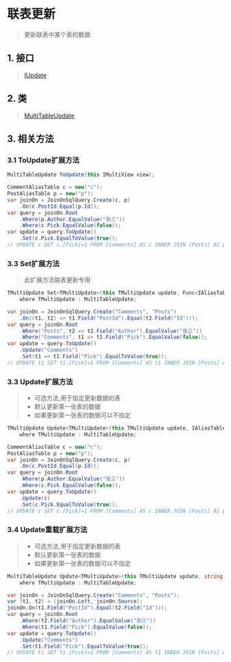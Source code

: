 # 联表更新
>更新联表中某个表的数据

## 1. 接口
>[IUpdate](/api/shadowcore/update/IUpdate.html)

## 2. 类
>[MultiTableUpdate](/api/shadowcore/update/MultiTableUpdate.html)

## 3. 相关方法
### 3.1 ToUpdate扩展方法
```csharp
MultiTableUpdate ToUpdate(this IMultiView view);
```
```csharp
CommentAliasTable c = new("c");
PostAliasTable p = new("p");
var joinOn = JoinOnSqlQuery.Create(c, p)
    .On(c.PostId.Equal(p.Id));
var query = joinOn.Root
    .Where(p.Author.EqualValue("张三"))
    .Where(c.Pick.EqualValue(false));
var update = query.ToUpdate()
    .Set(c.Pick.EqualToValue(true));
// UPDATE c SET c.[Pick]=1 FROM [Comments] AS c INNER JOIN [Posts] AS p ON c.[PostId]=p.[Id] WHERE p.[Author]='张三' AND c.[Pick]=0
```

### 3.3 Set扩展方法
>此扩展方法联表更新专用
```csharp
TMultiUpdate Set<TMultiUpdate>(this TMultiUpdate update, Func<IAliasTable, IAssignOperation> operation)
    where TMultiUpdate : MultiTableUpdate;
```
```csharp
var joinOn = JoinOnSqlQuery.Create("Comments", "Posts")
    .On((t1, t2) => t1.Field("PostId").Equal(t2.Field("Id")));
var query = joinOn.Root
    .Where("Posts", t2 => t2.Field("Author").EqualValue("张三"))
    .Where("Comments", t1 => t1.Field("Pick").EqualValue(false));
var update = query.ToUpdate()
    .Update("Comments")
    .Set(t1 => t1.Field("Pick").EqualToValue(true));
// UPDATE t1 SET t1.[Pick]=1 FROM [Comments] AS t1 INNER JOIN [Posts] AS t2 ON t1.[PostId]=t2.[Id] WHERE t2.[Author]='张三' AND t1.[Pick]=0
```

### 3.3 Update扩展方法
>* 可选方法,用于指定更新数据的表
>* 默认更新第一张表的数据
>* 如果更新第一张表的数据可以不指定

```csharp
TMultiUpdate Update<TMultiUpdate>(this TMultiUpdate update, IAliasTable table)
    where TMultiUpdate : MultiTableUpdate;
```
```csharp
CommentAliasTable c = new("c");
PostAliasTable p = new("p");
var joinOn = JoinOnSqlQuery.Create(c, p)
    .On(c.PostId.Equal(p.Id));
var query = joinOn.Root
    .Where(p.Author.EqualValue("张三"))
    .Where(c.Pick.EqualValue(false));
var update = query.ToUpdate()
    .Update(c)
    .Set(c.Pick.EqualToValue(true));
// UPDATE c SET c.[Pick]=1 FROM [Comments] AS c INNER JOIN [Posts] AS p ON c.[PostId]=p.[Id] WHERE p.[Author]='张三' AND c.[Pick]=0
```

### 3.4 Update重载扩展方法
>* 可选方法,用于指定更新数据的表
>* 默认更新第一张表的数据
>* 如果更新第一张表的数据可以不指定

```csharp
MultiTableUpdate Update<TMultiUpdate>(this TMultiUpdate update, string tableName)
    where TMultiUpdate : MultiTableUpdate;
```
```csharp
var joinOn = JoinOnSqlQuery.Create("Comments", "Posts");
var (t1, t2) = (joinOn.Left, joinOn.Source);
joinOn.On(t1.Field("PostId").Equal(t2.Field("Id")));
var query = joinOn.Root
    .Where(t2.Field("Author").EqualValue("张三"))
    .Where(t1.Field("Pick").EqualValue(false));
var update = query.ToUpdate()
    .Update("Comments")
    .Set(t1.Field("Pick").EqualToValue(true));
// UPDATE t1 SET t1.[Pick]=1 FROM [Comments] AS t1 INNER JOIN [Posts] AS t2 ON t1.[PostId]=t2.[Id] WHERE t2.[Author]='张三' AND t1.[Pick]=0
```
